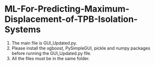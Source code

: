 # ML-For-Predicting-Maximum-Displacement-of-TPB-Isolation-Systems
1. The main file is GUI_Updated.py.
2. Please install the xgboost, PySimpleGUI, pickle and numpy packages before running the GUI_Updated.py file.
3. All the files must be in the same folder.
